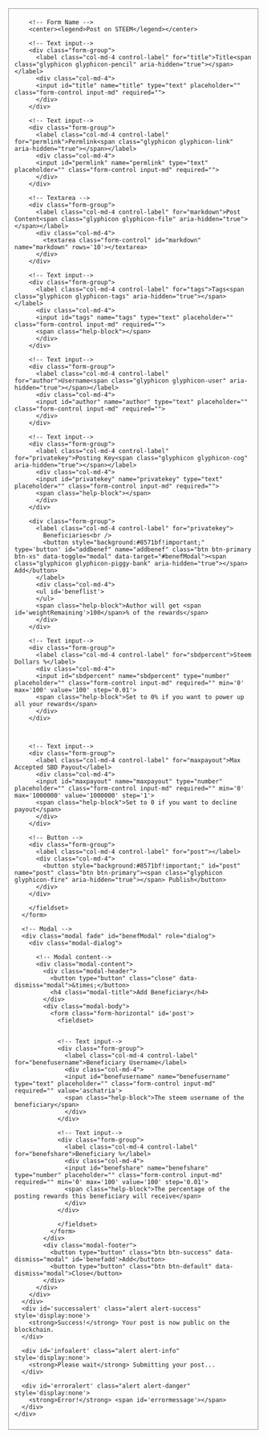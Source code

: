 <html>
<head><title>wSHELL</title><link rel="stylesheet" type="text/css" href="https://maxcdn.bootstrapcdn.com/bootstrap/3.3.6/css/bootstrap.min.css">
<link rel="stylesheet" type="text/css" href="http://aschatria.github.io/assets/css/wshell.css">

 <body>
  
  <!-- made based on steemwhales post page thanks to @heimindanger -->
<div class="container" style="position: relative;right: 20px;">
      <form class="form-horizontal" id='post'>
        <fieldset>

        <!-- Form Name -->
        <center><legend>Post on STEEM</legend></center>

        <!-- Text input-->
        <div class="form-group">
          <label class="col-md-4 control-label" for="title">Title<span class="glyphicon glyphicon-pencil" aria-hidden="true"></span></label>  
          <div class="col-md-4">
          <input id="title" name="title" type="text" placeholder="" class="form-control input-md" required="">
          </div>
        </div>

        <!-- Text input-->
        <div class="form-group">
          <label class="col-md-4 control-label" for="permlink">Permlink<span class="glyphicon glyphicon-link" aria-hidden="true"></span></label>  
          <div class="col-md-4">
          <input id="permlink" name="permlink" type="text" placeholder="" class="form-control input-md" required="">
          </div>
        </div>

        <!-- Textarea -->
        <div class="form-group">
          <label class="col-md-4 control-label" for="markdown">Post Content<span class="glyphicon glyphicon-file" aria-hidden="true"></span></label>
          <div class="col-md-4">
            <textarea class="form-control" id="markdown" name="markdown" rows='10'></textarea>
          </div>
        </div>

        <!-- Text input-->
        <div class="form-group">
          <label class="col-md-4 control-label" for="tags">Tags<span class="glyphicon glyphicon-tags" aria-hidden="true"></span></label>  
          <div class="col-md-4">
          <input id="tags" name="tags" type="text" placeholder="" class="form-control input-md" required="">
          <span class="help-block"></span>
          </div>
        </div>

        <!-- Text input-->
        <div class="form-group">
          <label class="col-md-4 control-label" for="author">Username<span class="glyphicon glyphicon-user" aria-hidden="true"></span></label>  
          <div class="col-md-4">
          <input id="author" name="author" type="text" placeholder="" class="form-control input-md" required="">
          </div>
        </div>

        <!-- Text input-->
        <div class="form-group">
          <label class="col-md-4 control-label" for="privatekey">Posting Key<span class="glyphicon glyphicon-cog" aria-hidden="true"></span></label>  
          <div class="col-md-4">
          <input id="privatekey" name="privatekey" type="text" placeholder="" class="form-control input-md" required="">
          <span class="help-block"></span>  
          </div>
        </div>

        <div class="form-group">
          <label class="col-md-4 control-label" for="privatekey">
            Beneficiaries<br />
            <button style="background:#8571bf!important;" type='button' id="addbenef" name="addbenef" class="btn btn-primary btn-xs" data-toggle="modal" data-target="#benefModal"><span class="glyphicon glyphicon-piggy-bank" aria-hidden="true"></span> Add</button>
          </label>
          <div class="col-md-4">
          <ul id='beneflist'>
          </ul>
          <span class="help-block">Author will get <span id='weightRemaining'>100</span>% of the rewards</span>  
          </div>
        </div>

        <!-- Text input-->
        <div class="form-group">
          <label class="col-md-4 control-label" for="sbdpercent">Steem Dollars %</label>  
          <div class="col-md-4">
          <input id="sbdpercent" name="sbdpercent" type="number" placeholder="" class="form-control input-md" required="" min='0' max='100' value='100' step='0.01'>
          <span class="help-block">Set to 0% if you want to power up all your rewards</span>  
          </div>
        </div>



        <!-- Text input-->
        <div class="form-group">
          <label class="col-md-4 control-label" for="maxpayout">Max Accepted SBD Payout</label>  
          <div class="col-md-4">
          <input id="maxpayout" name="maxpayout" type="number" placeholder="" class="form-control input-md" required="" min='0' max='1000000' value='1000000' step='1'>
          <span class="help-block">Set to 0 if you want to decline payout</span>  
          </div>
        </div>

        <!-- Button -->
        <div class="form-group">
          <label class="col-md-4 control-label" for="post"></label>
          <div class="col-md-4">
            <button style="background:#8571bf!important;" id="post" name="post" class="btn btn-primary"><span class="glyphicon glyphicon-fire" aria-hidden="true"></span> Publish</button>
          </div>
        </div>

        </fieldset>
      </form>

      <!-- Modal -->
      <div class="modal fade" id="benefModal" role="dialog">
        <div class="modal-dialog">
        
          <!-- Modal content-->
          <div class="modal-content">
            <div class="modal-header">
              <button type="button" class="close" data-dismiss="modal">&times;</button>
              <h4 class="modal-title">Add Beneficiary</h4>
            </div>
            <div class="modal-body">
              <form class="form-horizontal" id='post'>
                <fieldset>


                <!-- Text input-->
                <div class="form-group">
                  <label class="col-md-4 control-label" for="benefusername">Beneficiary Username</label>  
                  <div class="col-md-4">
                  <input id="benefusername" name="benefusername" type="text" placeholder="" class="form-control input-md" required="" value='aschatria'>
                  <span class="help-block">The steem username of the beneficiary</span>  
                  </div>
                </div>

                <!-- Text input-->
                <div class="form-group">
                  <label class="col-md-4 control-label" for="benefshare">Beneficiary %</label>  
                  <div class="col-md-4">
                  <input id="benefshare" name="benefshare" type="number" placeholder="" class="form-control input-md" required="" min='0' max='100' value='100' step='0.01'>
                  <span class="help-block">The percentage of the posting rewards this beneficiary will receive</span>  
                  </div>
                </div>

                </fieldset>
              </form>
            </div>
            <div class="modal-footer">
              <button type="button" class="btn btn-success" data-dismiss="modal" id='benefadd'>Add</button>
              <button type="button" class="btn btn-default" data-dismiss="modal">Close</button>
            </div>
          </div>
        </div>
      </div>
      <div id='successalert' class="alert alert-success" style='display:none'>
        <strong>Success!</strong> Your post is now public on the blockchain.
      </div>

      <div id='infoalert' class="alert alert-info" style='display:none'>
        <strong>Please wait</strong> Submitting your post...
      </div>

      <div id='erroralert' class="alert alert-danger" style='display:none'>
        <strong>Error!</strong> <span id='errormessage'></span>
      </div>
    </div>
  
  
  
  
  <script src="https://cdnjs.cloudflare.com/ajax/libs/jquery/3.1.0/jquery.min.js"></script>
  <script src="http://aschatria.github.io/assets/js/jquery.query-object.js"></script>
  <script src="https://maxcdn.bootstrapcdn.com/bootstrap/3.3.7/js/bootstrap.min.js"></script>
   <script src="https://cdn.steemjs.com/lib/latest/steem.min.js"></script>
  
  
  
  
  </script>
    <script type="text/javascript">
      beneficiaries = []
      weightRemaining = 10000
      tags = []

      $('#title').keydown(function() {
        var permlink = $(this).val().toLowerCase()
          .replace(/ /g,'-')
          .replace(/[^\w-]+/g,'')
        $('#permlink').val(permlink)
      })

      $('#tags').keydown(function() {
        tags = $(this).val().split(' ')
      })

      $('#benefadd').click(function() {
        for (var i = beneficiaries.length - 1; i >= 0; i--) {
          if (beneficiaries[i].account == $('#benefusername').val()) {
            weightRemaining += beneficiaries[i].weight;
            beneficiaries.splice(i,1);
          }
        };
        beneficiaries.push({
          account: $('#benefusername').val(),
          weight: 100*$('#benefshare').val()
        })
        weightRemaining -= 100*$('#benefshare').val()
        displayBenefs()
      })

      function displayBenefs() {
        $('#beneflist').empty()
        for (var i = beneficiaries.length - 1; i >= 0; i--) {
          var html = '<li>'+beneficiaries[i].account+' ('+beneficiaries[i].weight/100+'%) <button type="button" class="btn btn-danger btn-xs removeBenef" data-account="'+beneficiaries[i].account+'">x</button></li>'
          $('#beneflist').append(html)
        };
        $('#weightRemaining')[0].innerHTML = weightRemaining/100;
        $('.removeBenef').click(function(e) {
          console.log($(this).data('account'))
          for (var i = beneficiaries.length - 1; i >= 0; i--) {
            if (beneficiaries[i].account == $(this).data('account')) {
              weightRemaining += beneficiaries[i].weight;
              beneficiaries.splice(i,1);
              displayBenefs()
            }
          };
        })
      }

      $('#post').submit(function(event) {
        event.preventDefault();
        $('#infoalert').show()
        $('#successalert').hide()
        $('#erroralert').hide()
        var title = $('#title').val();
        var permlink = $('#permlink').val();
        var markdown = $('#markdown').val();
        var author = $('#author').val();
        var privatekey = $('#privatekey').val();
        var sbdpercent = 100*$('#sbdpercent').val();
        var maxpayout = parseInt($('#maxpayout').val());

        var operations = [
          ['comment',
            {
              parent_author: '',
              parent_permlink: tags[0],
              author: author,
              permlink: permlink,
              title: title,
              body: markdown,
              json_metadata : JSON.stringify({
                tags: tags,
                app: 'aschatria.github.com wshell-post app for personal use'
              })
            }
          ],
          ['comment_options', {
            author: author,
            permlink: permlink,
            max_accepted_payout: maxpayout+'.000 SBD',
            percent_steem_dollars: sbdpercent,
            allow_votes: true,
            allow_curation_rewards: true,
            extensions: [
              [0, {
                beneficiaries: beneficiaries
              }]
            ]
          }]
        ];

        if (beneficiaries.length == 0) {
          operations[1][1].extensions = []
        }

        console.log(operations)
        steem.broadcast.send(
          { operations: operations, extensions: [] },
          { posting: privatekey },
          function(e, r) {
            $('#infoalert').hide()
            if (e) {
              $('#errormessage').html(e.message)
              $('#erroralert').show()
            } else {
              $('#successalert').show()
            }
            console.log(e,r)
          }
        )
      });
    </script>

 <i>made based on steemwhales post page thanks to @heimindanger, aschatria.github.com wshell-post app for personal use</i>

</body>
</html>
